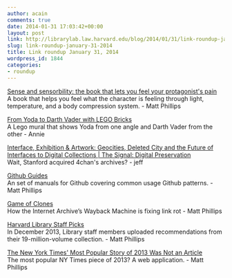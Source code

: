 ```yaml
---
author: acain
comments: true
date: 2014-01-31 17:03:42+00:00
layout: post
link: http://librarylab.law.harvard.edu/blog/2014/01/31/link-roundup-january-31-2014/
slug: link-roundup-january-31-2014
title: Link roundup January 31, 2014
wordpress_id: 1844
categories:
- roundup
---
```


[Sense and sensorbility: the book that lets you feel your protagonist's pain](http://www.theguardian.com/books/2014/jan/28/sensory-fiction-mit-technology-wearable-fiction-books)  
A book that helps you feel what the character is feeling through light, temperature, and a body compression system. - Matt Phillips

[From Yoda to Darth Vader with LEGO Bricks](http://design-milk.com/yoda-darth-vader-lego-bricks/)  
A Lego mural that shows Yoda from one angle and Darth Vader from the other - Annie

[Interface, Exhibition & Artwork: Geocities, Deleted City and the Future of Interfaces to Digital Collections | The Signal: Digital Preservation](http://blogs.loc.gov/digitalpreservation/2014/01/interface-exhibition-artwork-geocities-deleted-city-and-the-future-of-interfaces-to-digital-collections/)  
Wait, Stanford acquired 4chan's archives? - jeff

[Github Guides](https://github.com/blog/1769-announcing-guides)  
An set of manuals for Github covering common usage Github patterns. - Matt Phillips

[Game of Clones](https://medium.com/the-magazine/ff97b5f36be8)  
How the Internet Archive’s Wayback Machine is fixing link rot - Matt Phillips

[Harvard Library Staff Picks](http://library.harvard.edu/01162014-1640/harvard-library-staff-picks)  
In December 2013, Library staff members uploaded recommendations from their 19-million-volume collection. - Matt Phillips

[The New York Times' Most Popular Story of 2013 Was Not an Article](http://www.theatlantic.com/technology/print/2014/01/-em-the-new-york-times-em-most-popular-story-of-2013-was-not-an-article/283167/)  
The most popular NY Times piece of 2013? A web application. - Matt Phillips
